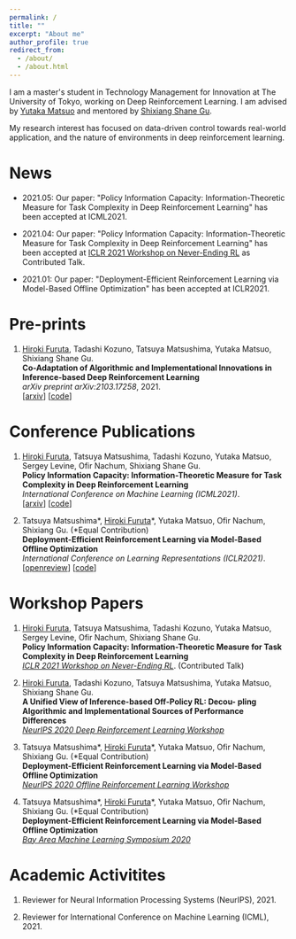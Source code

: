 ```yaml
---
permalink: /
title: ""
excerpt: "About me"
author_profile: true
redirect_from:
  - /about/
  - /about.html
---
```



I am a master's student in Technology Management for Innovation at The University of Tokyo, working on Deep Reinforcement Learning. I am advised by [Yutaka Matsuo](http://ymatsuo.com/) and mentored by [Shixiang Shane Gu](https://sites.google.com/view/gugurus/home).

My research interest has focused on data-driven control towards real-world application, and the nature of environments in deep reinforcement learning.

# News
- 2021.05: Our paper: "Policy Information Capacity: Information-Theoretic Measure for Task Complexity in Deep Reinforcement Learning" has been accepted at ICML2021.

- 2021.04: Our paper: "Policy Information Capacity: Information-Theoretic Measure for Task Complexity in Deep Reinforcement Learning" has been accepted at [ICLR 2021 Workshop on Never-Ending RL](https://sites.google.com/view/neverendingrl) as Contributed Talk.

- 2021.01: Our paper: "Deployment-Efficient Reinforcement Learning via Model-Based Offline Optimization" has been accepted at ICLR2021.

# Pre-prints
1. <u>Hiroki Furuta</u>, Tadashi Kozuno, Tatsuya Matsushima, Yutaka Matsuo, Shixiang Shane Gu. <br>
**Co-Adaptation of Algorithmic and Implementational Innovations in Inference-based Deep Reinforcement Learning**  <br>
_arXiv preprint arXiv:2103.17258_, 2021. <br>
[[arxiv](https://arxiv.org/abs/2103.17258)] [[code](https://github.com/frt03/inference-based-rl)]

# Conference Publications
1. <u>Hiroki Furuta</u>, Tatsuya Matsushima, Tadashi Kozuno, Yutaka Matsuo, Sergey Levine, Ofir Nachum, Shixiang Shane Gu. <br>
**Policy Information Capacity: Information-Theoretic Measure for Task Complexity in Deep Reinforcement Learning**  <br>
_International Conference on Machine Learning (ICML2021)_. <br>
[[arxiv](https://arxiv.org/abs/2103.12726)] [[code](https://github.com/frt03/pic)]

2. Tatsuya Matsushima\*, <u>Hiroki Furuta</u>\*, Yutaka Matsuo, Ofir Nachum, Shixiang Gu. (\*Equal Contribution)<br>
**Deployment-Efficient Reinforcement Learning via Model-Based Offline Optimization**  <br>
_International Conference on Learning Representations (ICLR2021)_. <br>
[[openreview](https://openreview.net/forum?id=3hGNqpI4WS)] [[code](https://github.com/matsuolab/BREMEN)]

# Workshop Papers
1. <u>Hiroki Furuta</u>, Tatsuya Matsushima, Tadashi Kozuno, Yutaka Matsuo, Sergey Levine, Ofir Nachum, Shixiang Shane Gu. <br>
**Policy Information Capacity: Information-Theoretic Measure for Task Complexity in Deep Reinforcement Learning**  <br>
_[ICLR 2021 Workshop on Never-Ending RL](https://sites.google.com/view/neverendingrl)_. (Contributed Talk)

2. <u>Hiroki Furuta</u>, Tadashi Kozuno, Tatsuya Matsushima, Yutaka Matsuo, Shixiang Shane Gu. <br>
**A Unified View of Inference-based Off-Policy RL: Decou-
pling Algorithmic and Implementational Sources of Performance Differences**  <br>
_[NeurIPS 2020 Deep Reinforcement Learning Workshop](https://sites.google.com/view/deep-rl-workshop-neurips2020/home)_

3. Tatsuya Matsushima\*, <u>Hiroki Furuta</u>\*, Yutaka Matsuo, Ofir Nachum, Shixiang Gu. (\*Equal Contribution)<br>
**Deployment-Efficient Reinforcement Learning via Model-Based Offline Optimization**  <br>
_[NeurIPS 2020 Offline Reinforcement Learning Workshop](https://offline-rl-neurips.github.io/)_

4. Tatsuya Matsushima\*, <u>Hiroki Furuta</u>\*, Yutaka Matsuo, Ofir Nachum, Shixiang Gu. (\*Equal Contribution)<br>
**Deployment-Efficient Reinforcement Learning via Model-Based Offline Optimization**  <br>
_[Bay Area Machine Learning Symposium 2020](https://baylearn2020.splashthat.com/)_


# Academic Activitites
1. Reviewer for Neural Information Processing Systems (NeurIPS), 2021.

2. Reviewer for International Conference on Machine Learning (ICML), 2021.
